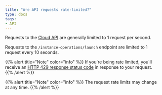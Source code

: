 ```yaml
---
title: "Are API requests rate-limited?"
type: docs
tags:
- API
---
```


Requests to the [Cloud API](https://cloud.lambdalabs.com/api/v1/docs) are
generally limited to 1 request per second.

Requests to the `/instance-operations/launch` endpoint are limited to 1
request every 10 seconds.

{{% alert title="Note" color="info" %}}
If you're being rate limited, you'll receive an
[HTTP 429 response status code](https://developer.mozilla.org/en-US/docs/Web/HTTP/Status/429)
in response to your request.
{{% /alert %}}

{{% alert title="Note" color="info" %}}
The request rate limits may change at any time.
{{% /alert %}}
